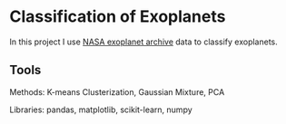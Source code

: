 # Classification of Exoplanets
In this project I use [NASA exoplanet archive](https://exoplanetarchive.ipac.caltech.edu/index.html) data to classify exoplanets. 

## Tools
Methods: K-means Clusterization, Gaussian Mixture, PCA

Libraries: pandas, matplotlib, scikit-learn, numpy
